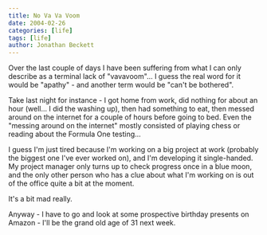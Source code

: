 ```yaml
---
title: No Va Va Voom
date: 2004-02-26
categories: [life]
tags: [life]
author: Jonathan Beckett
---
```


Over the last couple of days I have been suffering from what I can only describe as a terminal lack of "vavavoom"... I guess the real word for it would be "apathy" - and another term would be "can't be bothered".

Take last night for instance - I got home from work, did nothing for about an hour (well... I did the washing up), then had something to eat, then messed around on the internet for a couple of hours before going to bed. Even the "messing around on the internet" mostly consisted of playing chess or reading about the Formula One testing...

I guess I'm just tired because I'm working on a big project at work (probably the biggest one I've ever worked on), and I'm developing it single-handed. My project manager only turns up to check progress once in a blue moon, and the only other person who has a clue about what I'm working on is out of the office quite a bit at the moment.

It's a bit mad really.

Anyway - I have to go and look at some prospective birthday presents on Amazon - I'll be the grand old age of 31 next week.